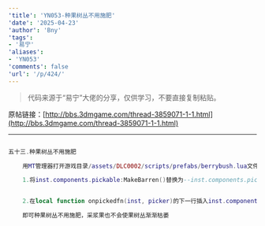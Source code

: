 ```yaml
---
'title': 'YN053-种果树丛不用施肥'
'date': '2025-04-23'
'author': 'Bny'
'tags':
- '易宁'
'aliases':
- 'YN053'
'comments': false
'url': '/p/424/'
---
```


> 代码来源于“易宁”大佬的分享，仅供学习，不要直接复制粘贴。

原帖链接：[http://bbs.3dmgame.com/thread-3859071-1-1.html](http://bbs.3dmgame.com/thread-3859071-1-1.html)

---

```lua  

五十三.种果树丛不用施肥

	用MT管理器打开游戏目录/assets/DLC0002/scripts/prefabs/berrybush.lua文件，

	1.将inst.components.pickable:MakeBarren()替换为--inst.components.pickable:MakeBarren()


	2.在local function onpickedfn(inst, picker)的下一行插入inst.components.pickable.cycles_left = 5

	即可种果树丛不用施肥，采浆果也不会使果树丛渐渐枯萎

```  

